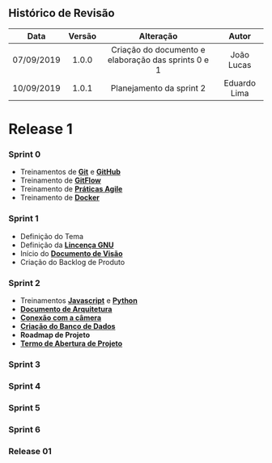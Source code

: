 ## Histórico de Revisão

|Data|Versão|Alteração|Autor|
|:-:|:-:|:-:|:-:|
| 07/09/2019 |   1.0.0  | Criação do documento e elaboração das sprints 0 e 1 | João Lucas|
| 10/09/2019 |   1.0.1  | Planejamento da sprint 2 | Eduardo Lima |

# Release 1

### Sprint 0

* Treinamentos de [**Git**](https://www.udemy.com/course/git-e-github/?LSNPUBID=LtOw5vJl%2FHM&ranEAID=LtOw5vJl%2FHM&ranMID=39197&ranSiteID=LtOw5vJl_HM-BEss9xOVjxqtG_qnScUhvg) e [**GitHub**](https://www.udemy.com/course/git-e-github-para-iniciantes/?LSNPUBID=LtOw5vJl%2FHM&ranEAID=LtOw5vJl%2FHM&ranMID=39197&ranSiteID=LtOw5vJl_HM-BEss9xOVjxqtG_qnScUhvg)
* Treinamento de [**GitFlow**](https://github.com/fga-eps-mds/2019.2-ArBC/issues/1)
* Treinamento de [**Práticas Agile**](https://github.com/fga-eps-mds/2019.2-ArBC/issues/2)
* Treinamento de [**Docker**]()</p>


### Sprint 1

* Definição do Tema
* Definição da [**Lincença GNU**](https://github.com/fga-eps-mds/2019.2-ArBC/blob/develop/LICENSE)
* Início do [**Documento de Visão**](https://github.com/fga-eps-mds/2019.2-ArBC/blob/develop/docs/mds/Documento_de_visao.md)
* Criação do Backlog de Produto


### Sprint 2

* Treinamentos [**Javascript**](https://github.com/fga-eps-mds/2019.2-ArBC/issues/14) e [**Python**](https://github.com/fga-eps-mds/2019.2-ArBC/issues/24)
* [**Documento de Arquitetura**](https://github.com/fga-eps-mds/2019.2-ArBC/issues/5)
* [**Conexão com a câmera**](https://github.com/fga-eps-mds/2019.2-ArBC/issues/21)
* [**Criação do Banco de Dados**](https://github.com/fga-eps-mds/2019.2-ArBC/issues/22)
* **Roadmap de Projeto**
* [**Termo de Abertura de Projeto**](https://github.com/fga-eps-mds/2019.2-ArBC/issues/7)


### Sprint 3


### Sprint 4


### Sprint 5


### Sprint 6


### Release 01
